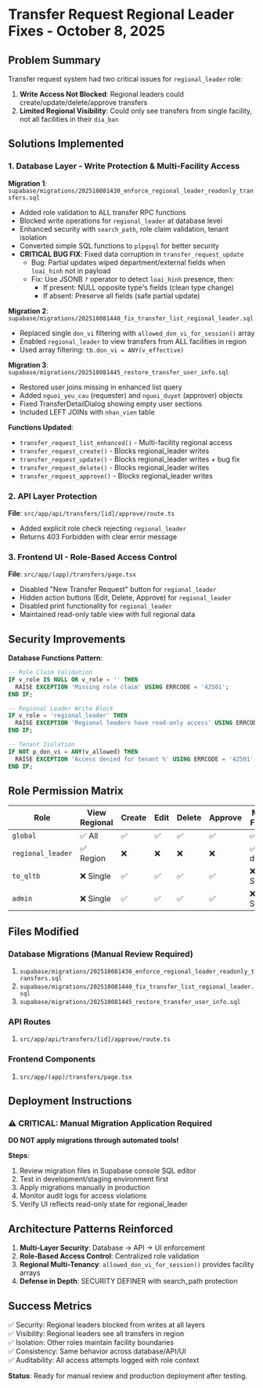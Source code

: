 # Transfer Request Regional Leader Fixes - October 8, 2025

## Problem Summary
Transfer request system had two critical issues for `regional_leader` role:
1. **Write Access Not Blocked**: Regional leaders could create/update/delete/approve transfers
2. **Limited Regional Visibility**: Could only see transfers from single facility, not all facilities in their `dia_ban`

## Solutions Implemented

### 1. Database Layer - Write Protection & Multi-Facility Access

**Migration 1**: `supabase/migrations/202510081430_enforce_regional_leader_readonly_transfers.sql`
- Added role validation to ALL transfer RPC functions
- Blocked write operations for `regional_leader` at database level
- Enhanced security with `search_path`, role claim validation, tenant isolation
- Converted simple SQL functions to `plpgsql` for better security
- **CRITICAL BUG FIX**: Fixed data corruption in `transfer_request_update`
  - Bug: Partial updates wiped department/external fields when `loai_hinh` not in payload
  - Fix: Use JSONB `?` operator to detect `loai_hinh` presence, then:
    - If present: NULL opposite type's fields (clean type change)
    - If absent: Preserve all fields (safe partial update)

**Migration 2**: `supabase/migrations/202510081440_fix_transfer_list_regional_leader.sql`
- Replaced single `don_vi` filtering with `allowed_don_vi_for_session()` array
- Enabled `regional_leader` to view transfers from ALL facilities in region
- Used array filtering: `tb.don_vi = ANY(v_effective)`

**Migration 3**: `supabase/migrations/202510081445_restore_transfer_user_info.sql`
- Restored user joins missing in enhanced list query
- Added `nguoi_yeu_cau` (requester) and `nguoi_duyet` (approver) objects
- Fixed TransferDetailDialog showing empty user sections
- Included LEFT JOINs with `nhan_vien` table

**Functions Updated**:
- `transfer_request_list_enhanced()` - Multi-facility regional access
- `transfer_request_create()` - Blocks regional_leader writes
- `transfer_request_update()` - Blocks regional_leader writes + bug fix
- `transfer_request_delete()` - Blocks regional_leader writes
- `transfer_request_approve()` - Blocks regional_leader writes

### 2. API Layer Protection
**File**: `src/app/api/transfers/[id]/approve/route.ts`
- Added explicit role check rejecting `regional_leader`
- Returns 403 Forbidden with clear error message

### 3. Frontend UI - Role-Based Access Control
**File**: `src/app/(app)/transfers/page.tsx`
- Disabled "New Transfer Request" button for `regional_leader`
- Hidden action buttons (Edit, Delete, Approve) for `regional_leader`
- Disabled print functionality for `regional_leader`
- Maintained read-only table view with full regional data

## Security Improvements

**Database Functions Pattern**:
```sql
-- Role Claim Validation
IF v_role IS NULL OR v_role = '' THEN
  RAISE EXCEPTION 'Missing role claim' USING ERRCODE = '42501';
END IF;

-- Regional Leader Write Block
IF v_role = 'regional_leader' THEN
  RAISE EXCEPTION 'Regional leaders have read-only access' USING ERRCODE = '42501';
END IF;

-- Tenant Isolation
IF NOT p_don_vi = ANY(v_allowed) THEN
  RAISE EXCEPTION 'Access denied for tenant %' USING ERRCODE = '42501';
END IF;
```

## Role Permission Matrix

| Role | View Regional | Create | Edit | Delete | Approve | Multi-Facility |
|------|--------------|--------|------|--------|---------|----------------|
| `global` | ✅ All | ✅ | ✅ | ✅ | ✅ | ✅ All |
| `regional_leader` | ✅ Region | ❌ | ❌ | ❌ | ❌ | ✅ In dia_ban |
| `to_qltb` | ❌ Single | ✅ | ✅ | ✅ | ✅ | ❌ Single |
| `admin` | ❌ Single | ✅ | ✅ | ✅ | ✅ | ❌ Single |

## Files Modified

### Database Migrations (Manual Review Required)
1. `supabase/migrations/202510081430_enforce_regional_leader_readonly_transfers.sql`
2. `supabase/migrations/202510081440_fix_transfer_list_regional_leader.sql`
3. `supabase/migrations/202510081445_restore_transfer_user_info.sql`

### API Routes
1. `src/app/api/transfers/[id]/approve/route.ts`

### Frontend Components
1. `src/app/(app)/transfers/page.tsx`

## Deployment Instructions

### ⚠️ CRITICAL: Manual Migration Application Required
**DO NOT apply migrations through automated tools!**

**Steps**:
1. Review migration files in Supabase console SQL editor
2. Test in development/staging environment first
3. Apply migrations manually in production
4. Monitor audit logs for access violations
5. Verify UI reflects read-only state for regional_leader

## Architecture Patterns Reinforced

1. **Multi-Layer Security**: Database → API → UI enforcement
2. **Role-Based Access Control**: Centralized role validation
3. **Regional Multi-Tenancy**: `allowed_don_vi_for_session()` provides facility arrays
4. **Defense in Depth**: SECURITY DEFINER with search_path protection

## Success Metrics
✅ Security: Regional leaders blocked from writes at all layers  
✅ Visibility: Regional leaders see all transfers in region  
✅ Isolation: Other roles maintain facility boundaries  
✅ Consistency: Same behavior across database/API/UI  
✅ Auditability: All access attempts logged with role context

**Status**: Ready for manual review and production deployment after testing.
